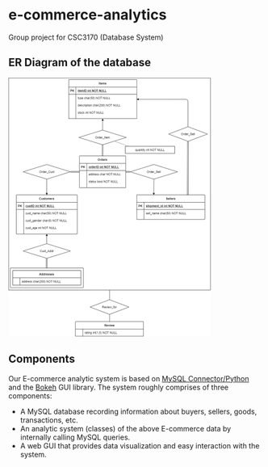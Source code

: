 # e-commerce-analytics
Group project for CSC3170 (Database System)



## ER Diagram of the database

<img src="./ERD.png" alt="ER_diagram" style="zoom:50%;" />



## Components

Our E-commerce analytic system is based on [MySQL Connector/Python](https://github.com/mysql/mysql-connector-python) and the [Bokeh](https://bokeh.org/) GUI library. The system roughly comprises of three components:

- A MySQL database recording information about buyers, sellers, goods, transactions, etc.
- An analytic system (classes) of the above E-commerce data by internally calling MySQL queries.
- A web GUI that provides data visualization and easy interaction with the system.